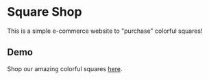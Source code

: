 # Square Shop
This is a simple e-commerce website to "purchase" colorful squares!
## Demo
Shop our amazing colorful squares [here](https://oasaleh.github.io/square-shop/).
